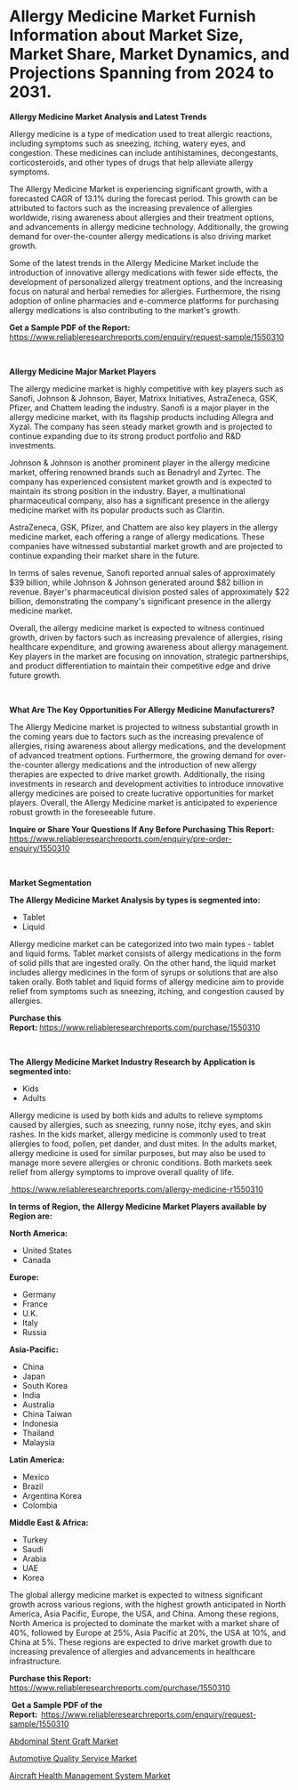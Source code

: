 <p><h1>Allergy Medicine Market Furnish Information about Market Size, Market Share, Market Dynamics, and Projections Spanning from 2024 to 2031.</h1></p><p><strong>Allergy Medicine Market Analysis and Latest Trends</strong></p>
<p><p>Allergy medicine is a type of medication used to treat allergic reactions, including symptoms such as sneezing, itching, watery eyes, and congestion. These medicines can include antihistamines, decongestants, corticosteroids, and other types of drugs that help alleviate allergy symptoms.</p><p>The Allergy Medicine Market is experiencing significant growth, with a forecasted CAGR of 13.1% during the forecast period. This growth can be attributed to factors such as the increasing prevalence of allergies worldwide, rising awareness about allergies and their treatment options, and advancements in allergy medicine technology. Additionally, the growing demand for over-the-counter allergy medications is also driving market growth.</p><p>Some of the latest trends in the Allergy Medicine Market include the introduction of innovative allergy medications with fewer side effects, the development of personalized allergy treatment options, and the increasing focus on natural and herbal remedies for allergies. Furthermore, the rising adoption of online pharmacies and e-commerce platforms for purchasing allergy medications is also contributing to the market's growth.</p></p>
<p><strong>Get a Sample PDF of the Report:&nbsp;</strong> <a href="https://www.reliableresearchreports.com/enquiry/request-sample/1550310">https://www.reliableresearchreports.com/enquiry/request-sample/1550310</a></p>
<p>&nbsp;</p>
<p><strong>Allergy Medicine Major Market Players</strong></p>
<p><p>The allergy medicine market is highly competitive with key players such as Sanofi, Johnson & Johnson, Bayer, Matrixx Initiatives, AstraZeneca, GSK, Pfizer, and Chattem leading the industry. Sanofi is a major player in the allergy medicine market, with its flagship products including Allegra and Xyzal. The company has seen steady market growth and is projected to continue expanding due to its strong product portfolio and R&D investments.</p><p>Johnson & Johnson is another prominent player in the allergy medicine market, offering renowned brands such as Benadryl and Zyrtec. The company has experienced consistent market growth and is expected to maintain its strong position in the industry. Bayer, a multinational pharmaceutical company, also has a significant presence in the allergy medicine market with its popular products such as Claritin.</p><p>AstraZeneca, GSK, Pfizer, and Chattem are also key players in the allergy medicine market, each offering a range of allergy medications. These companies have witnessed substantial market growth and are projected to continue expanding their market share in the future.</p><p>In terms of sales revenue, Sanofi reported annual sales of approximately $39 billion, while Johnson & Johnson generated around $82 billion in revenue. Bayer's pharmaceutical division posted sales of approximately $22 billion, demonstrating the company's significant presence in the allergy medicine market.</p><p>Overall, the allergy medicine market is expected to witness continued growth, driven by factors such as increasing prevalence of allergies, rising healthcare expenditure, and growing awareness about allergy management. Key players in the market are focusing on innovation, strategic partnerships, and product differentiation to maintain their competitive edge and drive future growth.</p></p>
<p>&nbsp;</p>
<p><strong>What Are The Key Opportunities For Allergy Medicine Manufacturers?</strong></p>
<p><p>The Allergy Medicine market is projected to witness substantial growth in the coming years due to factors such as the increasing prevalence of allergies, rising awareness about allergy medications, and the development of advanced treatment options. Furthermore, the growing demand for over-the-counter allergy medications and the introduction of new allergy therapies are expected to drive market growth. Additionally, the rising investments in research and development activities to introduce innovative allergy medicines are poised to create lucrative opportunities for market players. Overall, the Allergy Medicine market is anticipated to experience robust growth in the foreseeable future.</p></p>
<p><strong>Inquire or Share Your Questions If Any Before Purchasing This Report:</strong> <a href="https://www.reliableresearchreports.com/enquiry/pre-order-enquiry/1550310">https://www.reliableresearchreports.com/enquiry/pre-order-enquiry/1550310</a></p>
<p>&nbsp;</p>
<p><strong>Market Segmentation</strong></p>
<p><strong>The Allergy Medicine Market Analysis by types is segmented into:</strong></p>
<p><ul><li>Tablet</li><li>Liquid</li></ul></p>
<p><p>Allergy medicine market can be categorized into two main types - tablet and liquid forms. Tablet market consists of allergy medications in the form of solid pills that are ingested orally. On the other hand, the liquid market includes allergy medicines in the form of syrups or solutions that are also taken orally. Both tablet and liquid forms of allergy medicine aim to provide relief from symptoms such as sneezing, itching, and congestion caused by allergies.</p></p>
<p><strong>Purchase this Report:&nbsp;</strong><a href="https://www.reliableresearchreports.com/purchase/1550310">https://www.reliableresearchreports.com/purchase/1550310</a></p>
<p>&nbsp;</p>
<p><strong>The Allergy Medicine Market Industry Research by Application is segmented into:</strong></p>
<p><ul><li>Kids</li><li>Adults</li></ul></p>
<p><p>Allergy medicine is used by both kids and adults to relieve symptoms caused by allergies, such as sneezing, runny nose, itchy eyes, and skin rashes. In the kids market, allergy medicine is commonly used to treat allergies to food, pollen, pet dander, and dust mites. In the adults market, allergy medicine is used for similar purposes, but may also be used to manage more severe allergies or chronic conditions. Both markets seek relief from allergy symptoms to improve overall quality of life.</p></p>
<p><a href="https://www.reliableresearchreports.com/allergy-medicine-r1550310">&nbsp;https://www.reliableresearchreports.com/allergy-medicine-r1550310</a></p>
<p><strong>In terms of Region, the Allergy Medicine Market Players available by Region are:</strong></p>
<p>
    <p> <strong> North America: </strong>
        <ul>
            <li>United States</li>
            <li>Canada</li>
        </ul>
        </p> 
    <p> <strong> Europe: </strong>
        <ul>
            <li>Germany</li>
            <li>France</li>
            <li>U.K.</li>
            <li>Italy</li>
            <li>Russia</li>
        </ul>
        </p> 
    <p> <strong> Asia-Pacific: </strong>
        <ul>
            <li>China</li>
            <li>Japan</li>
            <li>South Korea</li>
            <li>India</li>
            <li>Australia</li>
            <li>China Taiwan</li>
            <li>Indonesia</li>
            <li>Thailand</li>
            <li>Malaysia</li>
        </ul>
        </p> 
    <p> <strong> Latin America: </strong>
        <ul>
            <li>Mexico</li>
            <li>Brazil</li>
            <li>Argentina Korea</li>
            <li>Colombia</li>
        </ul>
        </p> 
    <p> <strong> Middle East & Africa: </strong>
        <ul>
            <li>Turkey</li>
            <li>Saudi</li>
            <li>Arabia</li>
            <li>UAE</li>
            <li>Korea</li>
        </ul>
    </p>
    </p>
<p><p>The global allergy medicine market is expected to witness significant growth across various regions, with the highest growth anticipated in North America, Asia Pacific, Europe, the USA, and China. Among these regions, North America is projected to dominate the market with a market share of 40%, followed by Europe at 25%, Asia Pacific at 20%, the USA at 10%, and China at 5%. These regions are expected to drive market growth due to increasing prevalence of allergies and advancements in healthcare infrastructure.</p></p>
<p><strong>Purchase this Report: </strong><a href="https://www.reliableresearchreports.com/purchase/1550310">https://www.reliableresearchreports.com/purchase/1550310</a></p>
<p>&nbsp;<strong>Get a Sample PDF of the Report:&nbsp;&nbsp;</strong><a href="https://www.reliableresearchreports.com/enquiry/request-sample/1550310">https://www.reliableresearchreports.com/enquiry/request-sample/1550310</a></p>
<p><strong></strong></p>
<p><p><a href="https://view.publitas.com/reportprime-1/market-forecast-global-abdominal-stent-graft-trends-and-impact-analysis-2024-2031-by-application-hospital-clinic-others-and-by-type-integrated-split/">Abdominal Stent Graft Market</a></p><p><a href="https://github.com/nicoletavirag/Market-Research-Report-List-4/blob/main/automotive-quality-service-market.md">Automotive Quality Service Market</a></p><p><a href="https://github.com/redneck06/Market-Research-Report-List-4/blob/main/aircraft-health-management-system-market.md">Aircraft Health Management System Market</a></p></p>